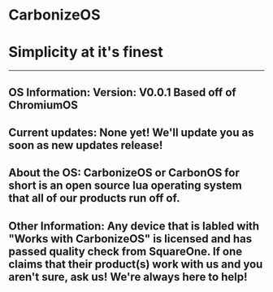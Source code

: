 # CarbonizeOS
# Simplicity at it's finest
----------
OS Information:
Version: V0.0.1
Based off of ChromiumOS
----------
Current updates:
None yet! We'll update you as soon as new updates release!
----------
About the OS:
CarbonizeOS or CarbonOS for short is an open source lua operating system that all of our products run off of.
----------
Other Information:
Any device that is labled with "Works with CarbonizeOS" is licensed and has passed quality check from SquareOne. If one claims that their product(s) work with us and you aren't sure, ask us! We're always here to help!
----------

